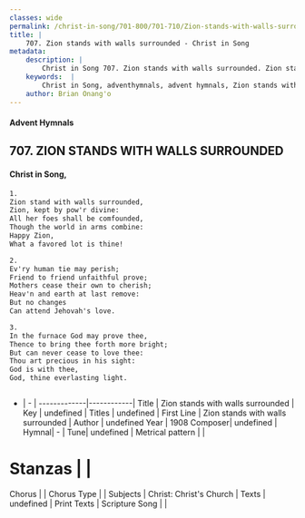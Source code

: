 ```yaml
---
classes: wide
permalink: /christ-in-song/701-800/701-710/Zion-stands-with-walls-surrounded/
title: |
    707. Zion stands with walls surrounded - Christ in Song
metadata:
    description: |
        Christ in Song 707. Zion stands with walls surrounded. Zion stand with walls surrounded, Zion, kept by pow'r divine: All her foes shall be comfounded, Though the world in arms combine: Happy Zion, What a favored lot is thine!
    keywords:  |
        Christ in Song, adventhymnals, advent hymnals, Zion stands with walls surrounded, Zion stands with walls surrounded. 
    author: Brian Onang'o
---
```


#### Advent Hymnals
## 707. ZION STANDS WITH WALLS SURROUNDED
####  Christ in Song,

```txt
1.
Zion stand with walls surrounded,
Zion, kept by pow'r divine:
All her foes shall be comfounded,
Though the world in arms combine:
Happy Zion,
What a favored lot is thine!

2.
Ev'ry human tie may perish;
Friend to friend unfaithful prove;
Mothers cease their own to cherish;
Heav'n and earth at last remove:
But no changes
Can attend Jehovah's love.

3.
In the furnace God may prove thee,
Thence to bring thee forth more bright;
But can never cease to love thee:
Thou art precious in his sight:
God is with thee,
God, thine everlasting light.



```

- |   -  |
-------------|------------|
Title | Zion stands with walls surrounded |
Key | undefined |
Titles | undefined |
First Line | Zion stands with walls surrounded |
Author | undefined
Year | 1908
Composer| undefined |
Hymnal|  - |
Tune| undefined |
Metrical pattern | |
# Stanzas |  |
Chorus |  |
Chorus Type |  |
Subjects | Christ: Christ's Church |
Texts | undefined |
Print Texts | 
Scripture Song |  |
    
